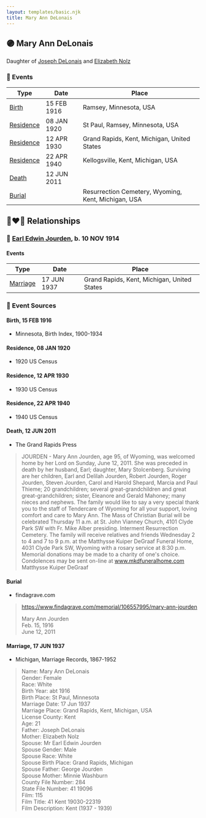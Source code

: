 ```yaml
---
layout: templates/basic.njk
title: Mary Ann DeLonais
---
```

## 🟣 Mary Ann DeLonais

Daughter of [Joseph DeLonais](/people/7/72748828) and [Elizabeth Nolz](/people/3/37387446)

### 📆 Events

Type | Date | Place
------ | ------ | ------
[Birth](#event-event-2) | 15 FEB 1916 | Ramsey, Minnesota, USA
[Residence](#event-event-0) | 08 JAN 1920 | St Paul, Ramsey, Minnesota, USA
[Residence](#event-event-1) | 12 APR 1930 | Grand Rapids, Kent, Michigan, United States
[Residence](#event-event-2) | 22 APR 1940 | Kellogsville, Kent, Michigan, USA
[Death](#event-event-6) | 12 JUN 2011 |
[Burial](#event-event-7) |  | Resurrection Cemetery, Wyoming, Kent, Michigan, USA

## 👩‍❤️‍👨 Relationships

### 🔵 [Earl Edwin Jourden](/people/9/93806660), b. 10 NOV 1914

#### Events

Type | Date | Place
------ | ------ | ------
[Marriage](#event-family-0-event-0) | 17 JUN 1937 | Grand Rapids, Kent, Michigan, United States
### 📰 Event Sources

#### <a id="event-event-2"></a> Birth, 15 FEB 1916
* Minnesota, Birth Index, 1900-1934

#### <a id="event-event-0"></a> Residence, 08 JAN 1920
* 1920 US Census

#### <a id="event-event-1"></a> Residence, 12 APR 1930
* 1930 US Census

#### <a id="event-event-2"></a> Residence, 22 APR 1940
* 1940 US Census

#### <a id="event-event-6"></a> Death, 12 JUN 2011
* The Grand Rapids Press
>   
  > JOURDEN - Mary Ann Jourden, age 95, of Wyoming, was welcomed home by her Lord on Sunday, June 12, 2011. She was preceded in death by her husband, Earl; daughter, Mary Stolcenberg. Surviving are her children, Earl and Delilah Jourden, Robert Jourden, Roger Jourden, Steven Jourden, Carol and Harold Shepard, Marcia and Paul Thieme; 20 grandchildren; several great-grandchildren and great great-grandchildren; sister, Eleanore and Gerald Mahoney; many nieces and nephews. The family would like to say a very special thank you to the staff of Tendercare of Wyoming for all your support, loving comfort and care to Mary Ann. The Mass of Christian Burial will be celebrated Thursday 11 a.m. at St. John Vianney Church, 4101 Clyde Park SW with Fr. Mike Alber presiding. Interment Resurrection Cemetery. The family will receive relatives and friends Wednesday 2 to 4 and 7 to 9 p.m. at the Matthysse Kuiper DeGraaf Funeral Home, 4031 Clyde Park SW, Wyoming with a rosary service at 8:30 p.m. Memorial donations may be made to a charity of one's choice. Condolences may be sent on-line at www.mkdfuneralhome.com Matthysse Kuiper DeGraaf

#### <a id="event-event-7"></a> Burial
* findagrave.com
>   
  > https://www.findagrave.com/memorial/106557995/mary-ann-jourden  
  >   
  > Mary Ann Jourden  
  > Feb. 15, 1916  
  > June 12, 2011
#### <a id="event-family-0-event-0"></a> Marriage, 17 JUN 1937
* Michigan, Marriage Records, 1867-1952
>   
  > Name: Mary Ann DeLonais  
  > Gender: Female  
  > Race: White  
  > Birth Year: abt 1916  
  > Birth Place: St Paul, Minnesota  
  > Marriage Date: 17 Jun 1937  
  > Marriage Place: Grand Rapids, Kent, Michigan, USA  
  > License County: Kent  
  > Age: 21  
  > Father: Joseph DeLonais  
  > Mother: Elizabeth Nolz  
  > Spouse: Mr Earl Edwin Jourden  
  > Spouse Gender: Male  
  > Spouse Race: White  
  > Spouse Birth Place: Grand Rapids, Michigan  
  > Spouse Father: George Jourden  
  > Spouse Mother: Minnie Washburn  
  > County File Number: 284  
  > State File Number: 41 19096  
  > Film: 115  
  > Film Title: 41 Kent 19030-22319  
  > Film Description: Kent (1937 - 1939)
